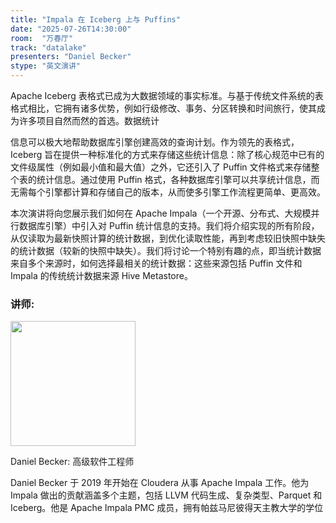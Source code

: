 ```yaml
---
title: "Impala 在 Iceberg 上与 Puffins"
date: "2025-07-26T14:30:00"
room:  "万春厅"
track: "datalake"
presenters: "Daniel Becker"
stype: "英文演讲"
---
```


Apache Iceberg 表格式已成为大数据领域的事实标准。与基于传统文件系统的表格式相比，它拥有诸多优势，例如行级修改、事务、分区转换和时间旅行，使其成为许多项目自然而然的首选。数据统计

信息可以极大地帮助数据库引擎创建高效的查询计划。作为领先的表格式，Iceberg 旨在提供一种标准化的方式来存储这些统计信息：除了核心规范中已有的文件级属性（例如最小值和最大值）之外，它还引入了 Puffin 文件格式来存储整个表的统计信息。通过使用 Puffin 格式，各种数据库引擎可以共享统计信息，而无需每个引擎都计算和存储自己的版本，从而使多引擎工作流程更简单、更高效。

本次演讲将向您展示我们如何在 Apache Impala（一个开源、分布式、大规模并行数据库引擎）中引入对 Puffin 统计信息的支持。我们将介绍实现的所有阶段，从仅读取为最新快照计算的统计数据，到优化读取性能，再到考虑较旧快照中缺失的统计数据（较新的快照中缺失）。我们将讨论一个特别有趣的点，即当统计数据来自多个来源时，如何选择最相关的统计数据：这些来源包括 Puffin 文件和 Impala 的传统统计数据来源 Hive Metastore。

### 讲师:

<img src="https://sessionize.com/image/6933-400o400o1-72rRP3UXJeo1bZhvM4bFDm.jpg" width="200" /><br/>

Daniel Becker: 高级软件工程师

Daniel Becker 于 2019 年开始在 Cloudera 从事 Apache Impala 工作。他为 Impala 做出的贡献涵盖多个主题，包括 LLVM 代码生成、复杂类型、Parquet 和 Iceberg。他是 Apache Impala PMC 成员，拥有帕兹马尼彼得天主教大学的学位